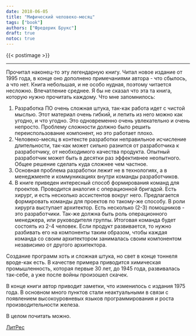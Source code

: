 ```yaml
---
date: 2018-06-05
title: "Мифический человеко-месяц"
tags: ["book"]
authors: ["Фредерик Брукс"]
draft: true
notoc: true
---
```


<!-- more -->

{{< postimage >}}

---

Прочитал наконец-то эту легендарную книгу. Читал новое издание от 1995 года, в конце оно дополнено примечаниями автора - что сбылось, а что нет. Книга небольшая, и не особо нудная, поэтому читается несложно. Впечатление среднее. Я бы не сказал что эта та книга, которую нужно прочитать каждому. Что мне запомнилось:

1. Разработка ПО очень сложная штука, так-как работа идет с чистой мыслью. Этот материал очень гибкий, и лепить из него можно как угодно, и что угодно. Это одновременно очень увлекательно и очень непросто. Проблему сложности должно было решить переиспользование компонент, но это работает плохо.
2. Человеко-месяц в контексте разработки неправильное исчисление длительности, так-как может сильно разнится от разработчика к разработчику, от необходимого качества продукта. Опытный разработчик может быть в десятки раз эффективнее неопытного. Общее решение сделать куда сложнее чем частное.
3. Основная проблема разработки лежит не в технологиях, а в менеджменте и коммуникациях внутри команды разработчиков.
4. В книге приведен интересный способ формирования команд для проектов. Проводится аналогия с операционной бригадой. Есть хирург, и есть несколько ассистентов вокруг него. Предлагается формировать команды для проектов по такому-же способу. В роли хирурга выступает архитектор. Есть несколько (2-3) помощников - это разработчики. Так-же должна быть роль операционного менеджера, или руководителя группы. Итоговая команда будет состоять из 2-4 человек. Если продукт развивается, то нужно разбивать его на компоненты таким образом, чтобы каждая команда со своим архитектором занималась своим компонентом независимо от другого архитектора.

Создание программ хоть и сложная штука, но свет в конце тоннеля вроде-как есть. В качестве примера приводится химическая промышленность, которая первые 30 лет, до 1945 года, развивалась так-себе, а уже после войны произошел скачек.

В конце книги автор приводит заметки, что изменилось с издания 1975 года. В основном много пунктов стали неактуальными в связи с появлением высокоуровневых языков программирования и роста производительности железа.

В целом почитать можно.

[ЛитРес](https://link)